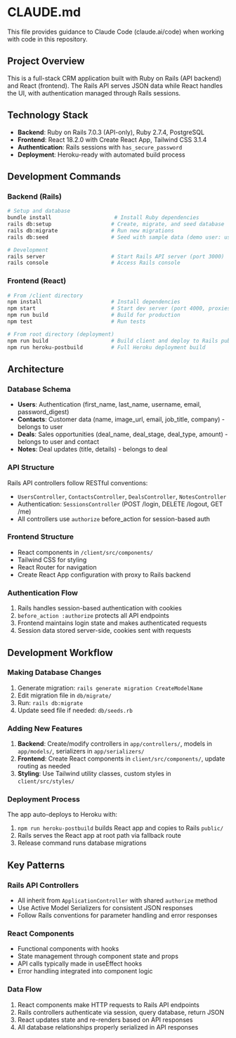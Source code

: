 # CLAUDE.md

This file provides guidance to Claude Code (claude.ai/code) when working with code in this repository.

## Project Overview

This is a full-stack CRM application built with Ruby on Rails (API backend) and React (frontend). The Rails API serves JSON data while React handles the UI, with authentication managed through Rails sessions.

## Technology Stack

- **Backend**: Ruby on Rails 7.0.3 (API-only), Ruby 2.7.4, PostgreSQL
- **Frontend**: React 18.2.0 with Create React App, Tailwind CSS 3.1.4
- **Authentication**: Rails sessions with `has_secure_password`
- **Deployment**: Heroku-ready with automated build process

## Development Commands

### Backend (Rails)
```bash
# Setup and database
bundle install                    # Install Ruby dependencies
rails db:setup                   # Create, migrate, and seed database
rails db:migrate                 # Run new migrations
rails db:seed                    # Seed with sample data (demo user: username="demo1", password="1234")

# Development
rails server                     # Start Rails API server (port 3000)
rails console                    # Access Rails console
```

### Frontend (React)
```bash
# From /client directory
npm install                      # Install dependencies  
npm start                        # Start dev server (port 4000, proxies to Rails on 3000)
npm run build                    # Build for production
npm test                         # Run tests

# From root directory (deployment)
npm run build                    # Build client and deploy to Rails public/
npm run heroku-postbuild         # Full Heroku deployment build
```

## Architecture

### Database Schema
- **Users**: Authentication (first_name, last_name, username, email, password_digest)
- **Contacts**: Customer data (name, image_url, email, job_title, company) - belongs to user
- **Deals**: Sales opportunities (deal_name, deal_stage, deal_type, amount) - belongs to user and contact
- **Notes**: Deal updates (title, details) - belongs to deal

### API Structure
Rails API controllers follow RESTful conventions:
- `UsersController`, `ContactsController`, `DealsController`, `NotesController`
- Authentication: `SessionsController` (POST /login, DELETE /logout, GET /me)
- All controllers use `authorize` before_action for session-based auth

### Frontend Structure
- React components in `/client/src/components/`
- Tailwind CSS for styling
- React Router for navigation
- Create React App configuration with proxy to Rails backend

### Authentication Flow
1. Rails handles session-based authentication with cookies
2. `before_action :authorize` protects all API endpoints
3. Frontend maintains login state and makes authenticated requests
4. Session data stored server-side, cookies sent with requests

## Development Workflow

### Making Database Changes
1. Generate migration: `rails generate migration CreateModelName`
2. Edit migration file in `db/migrate/`
3. Run: `rails db:migrate`
4. Update seed file if needed: `db/seeds.rb`

### Adding New Features
1. **Backend**: Create/modify controllers in `app/controllers/`, models in `app/models/`, serializers in `app/serializers/`
2. **Frontend**: Create React components in `client/src/components/`, update routing as needed
3. **Styling**: Use Tailwind utility classes, custom styles in `client/src/styles/`

### Deployment Process
The app auto-deploys to Heroku with:
1. `npm run heroku-postbuild` builds React app and copies to Rails `public/`
2. Rails serves the React app at root path via fallback route
3. Release command runs database migrations

## Key Patterns

### Rails API Controllers
- All inherit from `ApplicationController` with shared `authorize` method
- Use Active Model Serializers for consistent JSON responses
- Follow Rails conventions for parameter handling and error responses

### React Components
- Functional components with hooks
- State management through component state and props
- API calls typically made in useEffect hooks
- Error handling integrated into component logic

### Data Flow
1. React components make HTTP requests to Rails API endpoints
2. Rails controllers authenticate via session, query database, return JSON
3. React updates state and re-renders based on API responses
4. All database relationships properly serialized in API responses